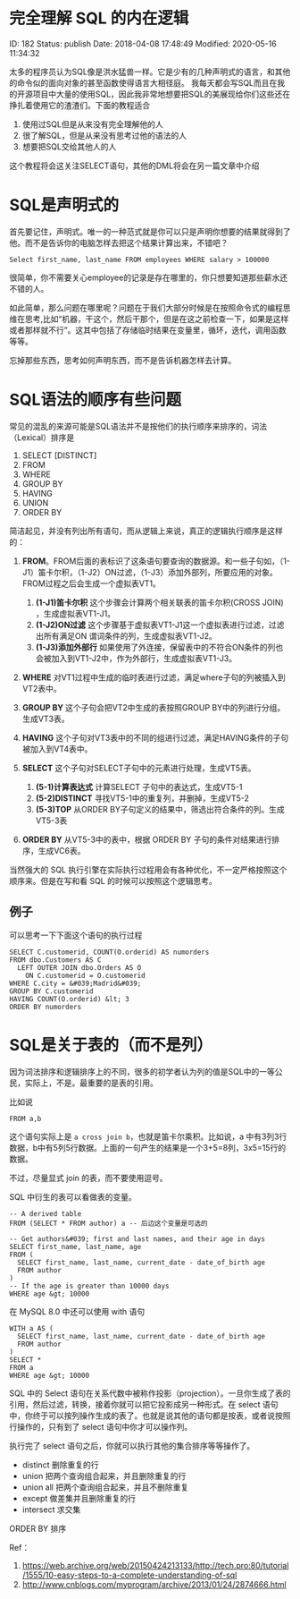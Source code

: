 # 完全理解 SQL 的内在逻辑


ID: 182
Status: publish
Date: 2018-04-08 17:48:49
Modified: 2020-05-16 11:34:32


太多的程序员认为SQL像是洪水猛兽一样。它是少有的几种声明式的语言，和其他的命令似的面向对象的甚至函数使得语言大相径庭。
我每天都会写SQL而且在我的开源项目中大量的使用SQL，因此我非常地想要把SQL的美展现给你们这些还在挣扎着使用它的渣渣们。下面的教程适合

1. 使用过SQL但是从来没有完全理解他的人
2. 很了解SQL，但是从来没有思考过他的语法的人
3. 想要把SQL交给其他人的人

这个教程将会这关注SELECT语句，其他的DML将会在另一篇文章中介绍

# SQL是声明式的

首先要记住，声明式。唯一的一种范式就是你可以只是声明你想要的结果就得到了他。而不是告诉你的电脑怎样去把这个结果计算出来，不错吧？

    Select first_name, last_name FROM employees WHERE salary > 100000

很简单，你不需要关心employee的记录是存在哪里的，你只想要知道那些薪水还不错的人。

如此简单，那么问题在哪里呢？问题在于我们大部分时候是在按照命令式的编程思维在思考,比如“机器，干这个，然后干那个，但是在这之前检查一下，如果是这样或者那样就不行”。这其中包括了存储临时结果在变量里，循环，迭代，调用函数等等。

忘掉那些东西，思考如何声明东西，而不是告诉机器怎样去计算。

# SQL语法的顺序有些问题

常见的混乱的来源可能是SQL语法并不是按他们的执行顺序来排序的，词法（Lexical）排序是

1. SELECT [DISTINCT]
2. FROM
3. WHERE
4. GROUP BY
5. HAVING
6. UNION
7. ORDER BY
	
简洁起见，并没有列出所有语句，而从逻辑上来说，真正的逻辑执行顺序是这样的：

1. **FROM**。FROM后面的表标识了这条语句要查询的数据源。和一些子句如，（1-J1）笛卡尔积，（1-J2）ON过滤，（1-J3）添加外部列，所要应用的对象。FROM过程之后会生成一个虚拟表VT1。

    1. **(1-J1)笛卡尔积** 这个步骤会计算两个相关联表的笛卡尔积(CROSS JOIN) ，生成虚拟表VT1-J1。
    2. **(1-J2)ON过滤** 这个步骤基于虚拟表VT1-J1这一个虚拟表进行过滤，过滤出所有满足ON 谓词条件的列，生成虚拟表VT1-J2。
    3. **(1-J3)添加外部行**  如果使用了外连接，保留表中的不符合ON条件的列也会被加入到VT1-J2中，作为外部行，生成虚拟表VT1-J3。

2. **WHERE** 对VT1过程中生成的临时表进行过滤，满足where子句的列被插入到VT2表中。

3. **GROUP BY** 这个子句会把VT2中生成的表按照GROUP BY中的列进行分组。生成VT3表。

4. **HAVING** 这个子句对VT3表中的不同的组进行过滤，满足HAVING条件的子句被加入到VT4表中。

5. **SELECT** 这个子句对SELECT子句中的元素进行处理，生成VT5表。

    1. **(5-1)计算表达式** 计算SELECT 子句中的表达式，生成VT5-1
    2. **(5-2)DISTINCT** 寻找VT5-1中的重复列，并删掉，生成VT5-2
    5. **(5-3)TOP** 从ORDER BY子句定义的结果中，筛选出符合条件的列。生成VT5-3表

6. **ORDER BY** 从VT5-3中的表中，根据 ORDER BY 子句的条件对结果进行排序，生成VC6表。

当然强大的 SQL 执行引擎在实际执行过程用会有各种优化，不一定严格按照这个顺序来。但是在写和看 SQL 的时候可以按照这个逻辑思考。

## 例子

可以思考一下下面这个语句的执行过程

```
SELECT C.customerid, COUNT(O.orderid) AS numorders
FROM dbo.Customers AS C
  LEFT OUTER JOIN dbo.Orders AS O
    ON C.customerid = O.customerid
WHERE C.city = &#039;Madrid&#039;
GROUP BY C.customerid
HAVING COUNT(O.orderid) &lt; 3
ORDER BY numorders
```

# SQL是关于表的（而不是列）

因为词法排序和逻辑排序上的不同，很多的初学者认为列的值是SQL中的一等公民，实际上，不是。最重要的是表的引用。

比如说

```
FROM a,b
```

这个语句实际上是 `a cross join b`，也就是笛卡尔乘积。比如说，a 中有3列3行数据，b中有5列5行数据。上面的一句产生的结果是一个3+5=8列，3x5=15行的数据。

不过，尽量显式 join 的表，而不要使用逗号。

SQL 中衍生的表可以看做表的变量。

```
-- A derived table
FROM (SELECT * FROM author) a -- 后边这个变量是可选的
```

```
-- Get authors&#039; first and last names, and their age in days
SELECT first_name, last_name, age
FROM (
  SELECT first_name, last_name, current_date - date_of_birth age
  FROM author
)
-- If the age is greater than 10000 days
WHERE age &gt; 10000
```

在 MySQL 8.0 中还可以使用 with 语句

```
WITH a AS (
  SELECT first_name, last_name, current_date - date_of_birth age
  FROM author
)
SELECT *
FROM a
WHERE age &gt; 10000
```

SQL 中的 Select 语句在关系代数中被称作投影（projection）。一旦你生成了表的引用，然后过滤，转换，接着你就可以把它投影成另一种形式。在 select 语句中，你终于可以按列操作生成的表了。也就是说其他的语句都是按表，或者说按照行操作的，只有到了 select 语句中你才可以操作列。

执行完了 select 语句之后，你就可以执行其他的集合排序等等操作了。

- distinct 删除重复的行
- union 把两个查询组合起来，并且删除重复的行
- union all 把两个查询组合起来，并且不删除重复
- except 做差集并且删除重复的行
- intersect 求交集

ORDER BY 排序


Ref：

1. https://web.archive.org/web/20150424213133/http://tech.pro:80/tutorial/1555/10-easy-steps-to-a-complete-understanding-of-sql
2. http://www.cnblogs.com/myprogram/archive/2013/01/24/2874666.html